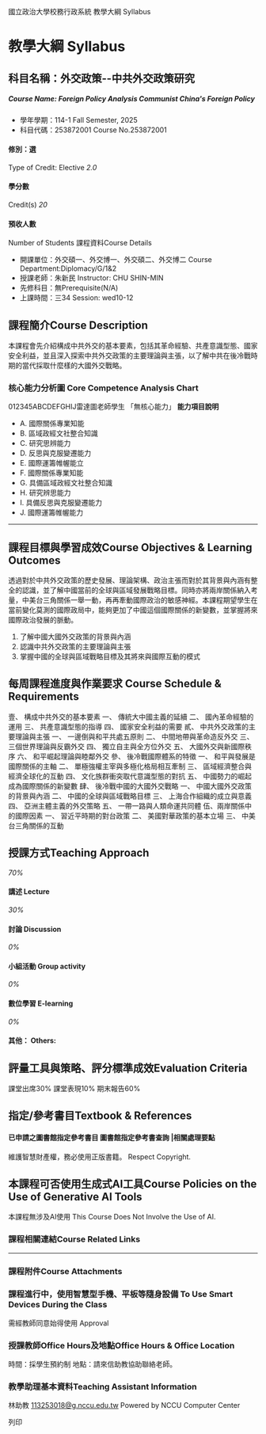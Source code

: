國立政治大學校務行政系統 教學大綱 Syllabus
# 教學大綱 Syllabus
##  科目名稱：外交政策--中共外交政策研究 
#####  Course Name: Foreign Policy Analysis Communist China's Foreign Policy
  * 學年學期：114-1 Fall Semester, 2025 
  * 科目代碼：253872001 Course No.253872001


#### 修別：選
Type of Credit: Elective 
_2.0_
#### 學分數
Credit(s)
_20_
#### 預收人數
Number of Students
課程資料Course Details
  * 開課單位：外交碩一、外交博一、外交碩二、外交博二 Course Department:Diplomacy/G/1&2 
  * 授課老師：朱新民 Instructor: CHU SHIN-MIN 
  * 先修科目：無Prerequisite(N/A)
  * 上課時間：三34 Session: wed10-12


##  課程簡介Course Description
本課程會先介紹構成中共外交的基本要素，包括其革命經驗、共產意識型態、國家安全利益，並且深入探索中共外交政策的主要理論與主張，以了解中共在後冷戰時期的當代採取什麼樣的大國外交戰略。
###  核心能力分析圖 Core Competence Analysis Chart
012345ABCDEFGHIJ雷達圖老師學生
「無核心能力」 
**能力項目說明**
  * A. 國際關係專業知能
  * B. 區域政經文社整合知識
  * C. 研究思辨能力
  * D. 反思與克服變遷能力
  * E. 國際運籌帷幄能立
  * F. 國際關係專業知能
  * G. 具備區域政經文社整合知識
  * H. 研究辨思能力
  * I. 具備反思與克服變遷能力
  * J. 國際運籌帷幄能力


* * *
##  課程目標與學習成效Course Objectives & Learning Outcomes 
透過對於中共外交政策的歷史發展、理論架構、政治主張而對於其背景與內涵有整全的認識，並了解中國當前的全球與區域發展戰略目標。同時亦將兩岸關係納入考量，中美台三角關係一舉一動，再再牽動國際政治的敏感神經。本課程期望學生在當前變化莫測的國際政局中，能夠更加了中國這個國際關係的新變數，並掌握將來國際政治發展的脈動。
  1. 了解中國大國外交政策的背景與內涵
  2. 認識中共外交政策的主要理論與主張
  3. 掌握中國的全球與區域戰略目標及其將來與國際互動的模式


##  每周課程進度與作業要求 Course Schedule & Requirements
壹、 構成中共外交的基本要素
一、 傳統大中國主義的延續
二、 國內革命經驗的運用
三、 共產意識型態的指導
四、 國家安全利益的需要
貳、 中共外交政策的主要理論與主張
一、 一邊倒與和平共處五原則
二、 中間地帶與革命造反外交
三、 三個世界理論與反霸外交
四、 獨立自主與全方位外交
五、 大國外交與新國際秩序
六、 和平崛起理論與睦鄰外交
參、 後冷戰國際體系的特徵
一、 和平與發展是國際關係的主軸
二、 單極強權主宰與多極化格局相互牽制
三、 區域經濟整合與經濟全球化的互動
四、 文化族群衝突取代意識型態的對抗
五、 中國勢力的崛起成為國際關係的新變數
肆、 後冷戰中國的大國外交戰略
一、 中國大國外交政策的背景與內涵
二、 中國的全球與區域戰略目標
三、 上海合作組織的成立與意義
四、 亞洲主體主義的外交策略
五、 一帶一路與人類命運共同體
伍、兩岸關係中的國際因素
一、 習近平時期的對台政策
二、 美國對華政策的基本立場
三、 中美台三角關係的互動
##  授課方式Teaching Approach
_70%_
####  講述 Lecture
_30%_
####  討論 Discussion
_0%_
####  小組活動 Group activity
_0%_
####  數位學習 E-learning
_0%_
####  其他： Others:
##  評量工具與策略、評分標準成效Evaluation Criteria
課堂出席30%
課堂表現10%
期末報告60%
##  指定/參考書目Textbook & References
####  已申請之圖書館指定參考書目  圖書館指定參考書查詢 |相關處理要點
維護智慧財產權，務必使用正版書籍。 Respect Copyright.
##  本課程可否使用生成式AI工具Course Policies on the Use of Generative AI Tools
本課程無涉及AI使用 This Course Does Not Involve the Use of AI.
###  課程相關連結Course Related Links
* * *
###  課程附件Course Attachments
###  課程進行中，使用智慧型手機、平板等隨身設備 To Use Smart Devices During the Class
需經教師同意始得使用  Approval
###  授課教師Office Hours及地點Office Hours & Office Location
時間：採學生預約制
地點：請來信助教協助聯絡老師。
###  教學助理基本資料Teaching Assistant Information
林助教
113253018@g.nccu.edu.tw
Powered by NCCU Computer Center
  
列印
